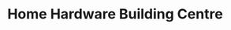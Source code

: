 ---
title: "Home Hardware Building Centre"
url: /matheson/home-hardware-building-centre/
shop: Baumarkt
---